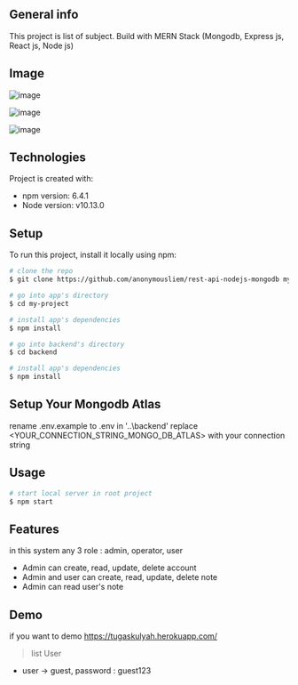 ## General info
This project is list of subject. Build with MERN Stack (Mongodb, Express js, React js, Node js)

## Image

![image](https://user-images.githubusercontent.com/38047246/83380569-6afed280-a408-11ea-8f25-1ecc245d5f5c.png)

![image](https://user-images.githubusercontent.com/38047246/83380669-a8fbf680-a408-11ea-8bbf-1125daf7dc56.png)

![image](https://user-images.githubusercontent.com/38047246/83380690-ba450300-a408-11ea-959d-3e8d3113742c.png)

## Technologies
Project is created with:
* npm version: 6.4.1
* Node version: v10.13.0
	
## Setup
To run this project, install it locally using npm:

``` bash
# clone the repo
$ git clone https://github.com/anonymousliem/rest-api-nodejs-mongodb my-project

# go into app's directory
$ cd my-project

# install app's dependencies
$ npm install

# go into backend's directory
$ cd backend

# install app's dependencies
$ npm install 

```

## Setup Your Mongodb Atlas
rename .env.example to .env in '..\backend'
replace <YOUR_CONNECTION_STRING_MONGO_DB_ATLAS> with your connection string

## Usage
``` bash
# start local server in root project
$ npm start
``` 

## Features
in this system any 3 role : admin, operator, user
* Admin can create, read, update, delete account
* Admin and user can create, read, update, delete note
* Admin can read user's note

## Demo
if you want to demo
https://tugaskulyah.herokuapp.com/
<br>
> list User
* user -> guest, password : guest123

